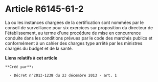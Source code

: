 # Article R6145-61-2

La ou les instances chargées de la certification sont nommées par le conseil de surveillance pour six exercices sur
proposition du directeur de l'établissement, au terme d'une procédure de mise en concurrence conduite dans les conditions
prévues par le code des marchés publics et conformément à un cahier des charges type arrêté par les ministres chargés du
budget et de la santé.

**Liens relatifs à cet article**

	**Créé par**:

	  - Décret n°2013-1238 du 23 décembre 2013 - art. 1
